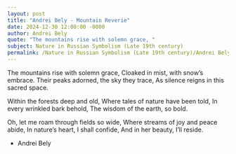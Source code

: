 ```yaml
---
layout: post
title: "Andrei Bely - Mountain Reverie"
date: 2024-12-30 12:00:00 -0000
author: Andrei Bely
quote: "The mountains rise with solemn grace, "
subject: Nature in Russian Symbolism (Late 19th century)
permalink: /Nature in Russian Symbolism (Late 19th century)/Andrei Bely/Andrei Bely - Mountain Reverie
---
```


The mountains rise with solemn grace, 
Cloaked in mist, with snow’s embrace.
Their peaks adorned, the sky they trace, 
As silence reigns in this sacred space.

Within the forests deep and old, 
Where tales of nature have been told,
In every wrinkled bark behold, 
The wisdom of the earth, so bold.

Oh, let me roam through fields so wide,
Where streams of joy and peace abide,
In nature’s heart, I shall confide, 
And in her beauty, I’ll reside.

- Andrei Bely
